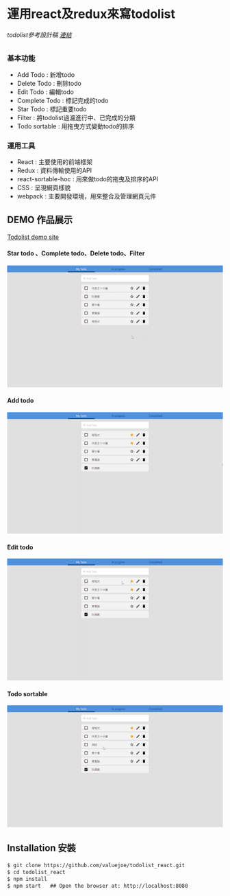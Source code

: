# 運用react及redux來寫todolist
###### todolist參考設計稿 [連結](https://valuejoe.github.io/todolist_react/)
### 基本功能
-   Add Todo : 新增todo
-   Delete Todo : 刪除todo
-   Edit Todo : 編輯todo
-   Complete Todo : 標記完成的todo
-   Star Todo : 標記重要todo
-   Filter : 將todolist過濾進行中、已完成的分類
-   Todo sortable : 用拖曳方式變動todo的排序
### 運用工具
-   React : 主要使用的前端框架
-   Redux : 資料傳輸使用的API
-   react-sortable-hoc : 用來做todo的拖曳及排序的API
-   CSS : 呈現網頁樣貌
-   webpack :  主要開發環境，用來整合及管理網頁元件
## DEMO 作品展示
 [Todolist demo site](https://valuejoe.github.io/todolist_react/)

#### Star todo 、Complete todo、Delete todo、Filter
 ![Alt text](./src/img/todo_filter.gif)
#### Add todo
 ![Alt text](./src/img/todo_add.gif)
#### Edit todo
 ![Alt text](./src/img/todo_edit.gif)
#### Todo sortable
 ![Alt text](./src/img/todo_sortable.gif)

 ## Installation 安裝

```console
$ git clone https://github.com/valuejoe/todolist_react.git 
$ cd todolist_react
$ npm install 
$ npm start   ## Open the browser at: http://localhost:8080
```
